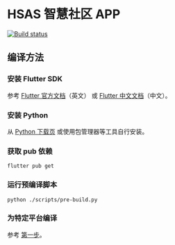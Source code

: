 # HSAS 智慧社区 APP

[![Build status](https://github.com/HSAS-H4o5F/APP/actions/workflows/build.yaml/badge.svg)](https://github.com/HSAS-H4o5F/APP/actions/workflows/build.yaml)

## 编译方法

### 安装 Flutter SDK

参考 [Flutter 官方文档](https://flutter.dev/docs/get-started/install)（英文） 或
[Flutter 中文文档](https://flutter.cn/docs/get-started/install)（中文）。

### 安装 Python

从 [Python 下载页](https://www.python.org/downloads/)
或使用包管理器等工具自行安装。

### 获取 pub 依赖

```shell
flutter pub get
```

### 运行预编译脚本

```shell
python ./scripts/pre-build.py
```

### 为特定平台编译

参考 [第一步](#安装-flutter-sdk)。
